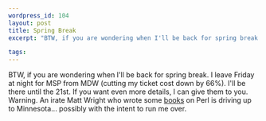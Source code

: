 ```yaml
--- 
wordpress_id: 104
layout: post
title: Spring Break
excerpt: "BTW, if you are wondering when I'll be back for spring break.  I leave Friday at night for MSP from MDW (cutting my ticket cost down by 66%).  I'll be there until the 21st.  If you want even more details, I can give them to you.  Warning.  An irate Matt Wright who wrote some <a href=\"http://www.cgi-perl.com/\">books</a> on Perl is driving up to Minnesota... possibly with the intent to run me over.  "

tags: 
---
```


BTW, if you are wondering when I'll be back for spring break.  I leave Friday at night for MSP from MDW (cutting my ticket cost down by 66%).  I'll be there until the 21st.  If you want even more details, I can give them to you.  Warning.  An irate Matt Wright who wrote some <a href="http://www.cgi-perl.com/">books</a> on Perl is driving up to Minnesota... possibly with the intent to run me over.  
